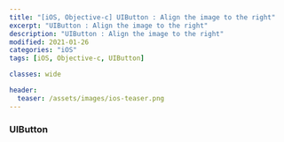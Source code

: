 ```yaml
---
title: "[iOS, Objective-c] UIButton : Align the image to the right"
excerpt: "UIButton : Align the image to the right"
description: "UIButton : Align the image to the right"
modified: 2021-01-26
categories: "iOS"
tags: [iOS, Objective-c, UIButton]

classes: wide

header:
  teaser: /assets/images/ios-teaser.png
---
```


### UIButton

<script src="https://gist.github.com/tigi44/af1c2c6faa18709cf3af65b70fe35082.js"></script>
